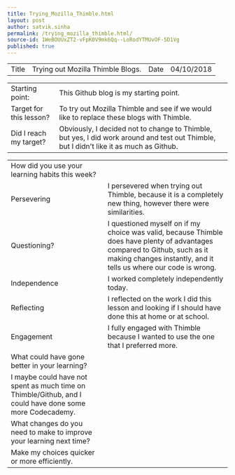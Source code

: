 ```yaml
---
title: Trying_Mozilla_Thimble.html
layout: post
author: satvik.sinha
permalink: /trying_mozilla_thimble.html/
source-id: 1WeBOUUxZT2-vFpK0V9mk6Qq--LoRodYTMUvOF-5D1Vg
published: true
---
```

<table>
  <tr>
    <td class="title">Title</td>
    <td class="desc">Trying out Mozilla Thimble Blogs.</td>
    <td class="title">Date</td>
    <td class="desc">04/10/2018</td>
  </tr>
</table>


<table>
  <tr>
    <td class="title">Starting point:</td>
    <td class="desc">This Github blog is my starting point.</td>
  </tr>
  <tr>
    <td class="title">Target for this lesson?</td>
    <td class="desc">To try out Mozilla Thimble and see if we would like to replace these blogs with Thimble.</td>
  </tr>
  <tr>
    <td class="title">Did I reach my target? </td>
    <td class="desc">Obviously, I decided not to change to Thimble, but yes, I did work around and test out Thimble, but I didn't like it as much as Github.</td>
  </tr>
</table>


<table>
  <tr>
    <td class="title">How did you use your learning habits this week?</td>
  </tr>
  <tr>
    <td class="title">Persevering</td>
    <td class="desc">I persevered when trying out Thimble, because it is a completely new thing, however there were similarities.</td>
  </tr>
  <tr>
    <td class="title">Questioning?</td>
    <td class="desc">I questioned myself on if my choice was valid, because Thimble does have plenty of advantages compared to Github, such as it making changes instantly, and it tells us where our code is wrong.</td>
  </tr>
  <tr>
    <td class="title">Independence</td>
    <td class="desc">I worked completely independently today.</td>
  </tr>
  <tr>
    <td class="title">Reflecting</td>
    <td class="desc">I reflected on the work I did this lesson and looking if I should have done this at home or at school.</td>
  </tr>
  <tr>
    <td class="title">Engagement</td>
    <td class="desc">I fully engaged with Thimble because I wanted to use the one that I preferred more.</td>
  </tr>
  <tr>
    <td class="title">What could have gone better in your learning?</td>
  </tr>
  <tr>
    <td class="desc">I maybe could have not spent as much time on Thimble/Github, and I could have done some more Codecademy.</td>
  </tr>
  <tr>
    <td class="title">What changes do you need to make to improve your learning next time?</td>
  </tr>
  <tr>
    <td class="desc">Make my choices quicker or more efficiently.</td>
  </tr>
</table>


